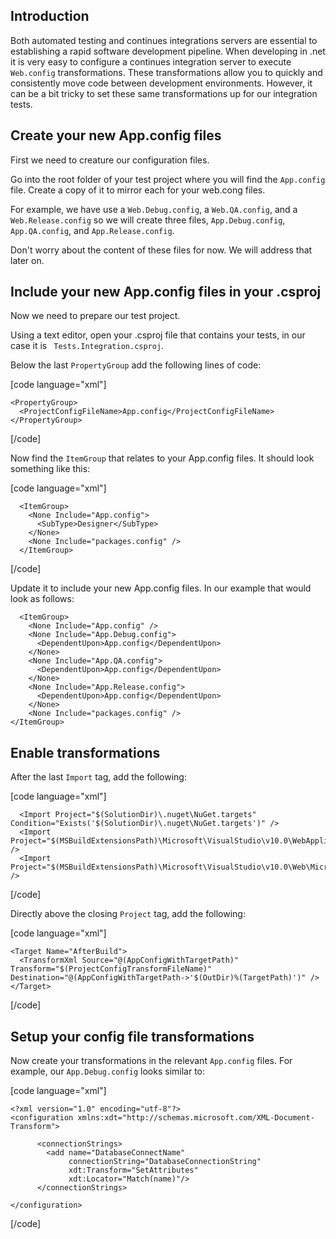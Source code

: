 ## Introduction

Both automated testing and continues integrations servers are essential to establishing a rapid software development pipeline. When developing in .net it is very easy to configure a continues integration server to execute `Web.config` transformations. These transformations allow you to quickly and consistently move code between development environments. However, it can be a bit tricky to set these same transformations up for our integration tests.


## Create your new App.config files

First we need to creature our configuration files.

Go into the root folder of your test project where you will find the `App.config` file. Create a copy of it to mirror each for your web.cong files.

For example, we have use a `Web.Debug.config`, a `Web.QA.config`, and a `Web.Release.config` so we will create three files, `App.Debug.config`, `App.QA.config`, and `App.Release.config`.

Don't worry about the content of these files for now. We will address that later on.


## Include your new App.config files in your .csproj

Now we need to prepare our test project.

Using a text editor, open your .csproj file that contains your tests, in our case it is ` Tests.Integration.csproj`.

Below the last `PropertyGroup` add the following lines of code:

[code language="xml"]

    <PropertyGroup>
      <ProjectConfigFileName>App.config</ProjectConfigFileName>
    </PropertyGroup>

[/code]


Now find the `ItemGroup` that relates to your App.config files. It should look something like this:

[code language="xml"]

      <ItemGroup>
        <None Include="App.config">
          <SubType>Designer</SubType>
        </None>
        <None Include="packages.config" />
      </ItemGroup>

[/code]

Update it to include your new App.config files. In our example that would look as follows:

      <ItemGroup>
        <None Include="App.config" />
        <None Include="App.Debug.config">
          <DependentUpon>App.config</DependentUpon>
        </None>
        <None Include="App.QA.config">
          <DependentUpon>App.config</DependentUpon>
        </None>
        <None Include="App.Release.config">
          <DependentUpon>App.config</DependentUpon>
        </None>
        <None Include="packages.config" />
    </ItemGroup>

## Enable transformations

After the last `Import` tag, add the following:

[code language="xml"]

      <Import Project="$(SolutionDir)\.nuget\NuGet.targets" Condition="Exists('$(SolutionDir)\.nuget\NuGet.targets')" />
      <Import Project="$(MSBuildExtensionsPath)\Microsoft\VisualStudio\v10.0\WebApplications\Microsoft.WebApplication.targets" />
      <Import Project="$(MSBuildExtensionsPath)\Microsoft\VisualStudio\v10.0\Web\Microsoft.Web.Publishing.targets" />

[/code]


Directly above the closing `Project` tag, add the following:

[code language="xml"]

    <Target Name="AfterBuild">
      <TransformXml Source="@(AppConfigWithTargetPath)" Transform="$(ProjectConfigTransformFileName)" Destination="@(AppConfigWithTargetPath->'$(OutDir)%(TargetPath)')" />
    </Target>

[/code]

## Setup your config file transformations

Now create your transformations in the relevant `App.config` files. For example, our `App.Debug.config` looks similar to:

[code language="xml"]

    <?xml version="1.0" encoding="utf-8"?>
    <configuration xmlns:xdt="http://schemas.microsoft.com/XML-Document-Transform">

          <connectionStrings>
            <add name="DatabaseConnectName"
                 connectionString="DatabaseConnectionString"
                 xdt:Transform="SetAttributes"
                 xdt:Locator="Match(name)"/>
          </connectionStrings>

    </configuration>

[/code]
